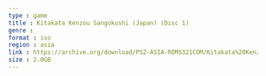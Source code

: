 ```yaml
---
type : game
title : Kitakata Kenzou Sangokushi (Japan) (Disc 1)
genre : 
format : iso
region : asia
link : https://archive.org/download/PS2-ASIA-ROMS321COM/Kitakata%20Kenzou%20Sangokushi%20%28Japan%29%20%28Disc%201%29.7z
size : 2.0GB
---
```

